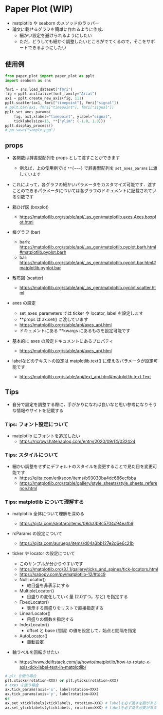 # Paper Plot (WIP)

- matplotlib や seaborn のメソッドのラッパー
- 論文に載せるグラフを簡単に作れるように作成．
    - 細かい設定を避けられるようにしたい
    - ただ，どうしても細かく調整したいところがでてくるので，そこをサポートできるようにしたい

## 使用例

```python
from paper_plot import paper_plot as pplt
import seaborn as sns

fmri = sns.load_dataset("fmri")
fig = pplt.initialize(font_family="Arial")
ax1 = pplt.create_new_axis(fig, 111)
pplt.scatter(ax1, fmri["timepoint"], fmri["signal"])
# pplt.bar(ax1, fmri["timepoint"], fmri["signal"])
pplt.set_axes_params(
    fig, ax1,xlabel="timepoint", ylabel="signal",
    ticklabelsize=15, **{"ylim": (-1.0, 1.0)})
pplt.display_process()
# pp.save("sample.png")
```

## props

- 各関数は辞書型配列を props として渡すことができます
  - 例えば，上の使用例では `**{~~~}` で辞書型配列を `set_axes_params` に渡しています
- これによって，各グラフの細かいパラメータをカスタマイズ可能です．渡すことのできるパラメータについては各グラフのドキュメントに記載されている引数です
- 箱ひげ図 (boxplot)
    - https://matplotlib.org/stable/api/_as_gen/matplotlib.axes.Axes.boxplot.html
- 棒グラフ (bar)
    - barh: https://matplotlib.org/stable/api/_as_gen/matplotlib.pyplot.barh.html#matplotlib.pyplot.barh
    - bar: https://matplotlib.org/stable/api/_as_gen/matplotlib.pyplot.bar.html#matplotlib.pyplot.bar
- 散布図 (scatter)
    - https://matplotlib.org/stable/api/_as_gen/matplotlib.pyplot.scatter.html

- axes の設定
    - set_axes_parameters では ticker や locator, label を設定します
    - **props は ax.set() に渡しています
    - https://matplotlib.org/stable/api/axes_api.html
    - ドキュメントにある **kwargs にあるものを設定可能です
- 基本的に axes の設定ドキュメントにあるプロパティ
    - https://matplotlib.org/stable/api/axes_api.html
- labelなどのテキストの設定は matplotlib.text() に使えるパラメータが設定可能です
    - https://matplotlib.org/stable/api/text_api.html#matplotlib.text.Text

## Tips

- 自分で設定を調整する際に，手がかりになれば良いなと思い参考になりそうな情報やサイトを記載する

### Tips: フォント設定について

- matplotlib にフォントを追加したい
    - https://ricrowl.hatenablog.com/entry/2020/09/14/032424

### Tips: スタイルについて

- 細かい調整をせずにデフォルトのスタイルを変更することで見た目を変更可能です
    - https://qiita.com/eriksoon/items/b93030ba4dc686ecfbba
    - https://matplotlib.org/stable/gallery/style_sheets/style_sheets_reference.html

### Tips: matplotlib について理解する

- matplotlib 全体について理解を深める
    - https://qiita.com/skotaro/items/08dc0b8c5704c94eafb9
- rcParams の設定について
    - https://qiita.com/aurueps/items/d04a3bb127e2d6e6c21b
    
- ticker や locator の設定について
    - このサンプルが分かりやすいです
    - https://matplotlib.org/3.1.1/gallery/ticks_and_spines/tick-locators.html
    - https://sabopy.com/py/matplotlib-12/#toc9
    - NullLocator()
        - 軸目盛を非表示にする
    - MultipleLocator()
        - 目盛りの変化していく量 (2.0ずつ，など) を指定する
    - FixedLocator()
        - 表示する目盛りをリストで直接指定する
    - LinearLocator()
        - 目盛りの個数を指定する
    - IndexLocator()
        - offset と base (間隔) の値を設定して，始点と間隔を指定
    - AutoLocator()
        - 自動設定
- 軸ラベルを回転させたい
    - https://www.delftstack.com/ja/howto/matplotlib/how-to-rotate-x-axis-tick-label-text-in-matplotlib/

```python
# plt を使う場合
plt.xticks(rotation=XXX) or plt.yticks(rotation=XXX)
# axes を使う場合
ax.tick_params(axis='x', labelrotation=XXX)
ax.tick_params(axis='y', labelrotation=XXX)
or
ax.set_xticklabels(xticklabels, rotation=XXX) # labelを必ず渡す必要がある
ax.set_yticklabels(yticklabels, rotation=XXX) # labelを必ず渡す必要がある
```

